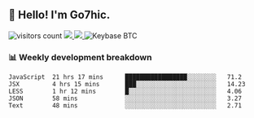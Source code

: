 ## 👋 Hello! I'm Go7hic.

 ![visitors count](https://visitors-by-url-pls-dont-use-this-in-your-repo.vercel.app/Go7hic-github-readme)
 <a href="https://twitter.com/Go7hic">
    <img src="https://img.shields.io/badge/-@Go7hic-1ca0f1?style=flat-square&labelColor=1ca0f1&logo=twitter&logoColor=white&link=https://twitter.com/Go7hic">
   <a/>
   <a href="mailto:gtfx0209@gmail.com">
    <img src="https://img.shields.io/badge/-gtfx0209@gmail.com-c14438?style=flat-square&logo=Gmail&logoColor=white&link=mailto:gtfx0209@gmail.com">
   <a/>
    ![Keybase BTC](https://img.shields.io/keybase/btc/Go7hic)
 <!--
🔭 I’m currently working
🌱 I’m currently learning
💬 Ask me about 
📫 How to reach me: 
⚡ Fun fact: 
-->
 <!--
![My Github Stats](https://github-readme-stats.vercel.app/api?username=Go7hic&show_icons=true&count_private=true)

-->

### 📊 Weekly development breakdown
<!--START_SECTION:waka-->
```text
JavaScript  21 hrs 17 mins      █████████████████░░░░░░░░   71.2 
JSX         4 hrs 15 mins       ███░░░░░░░░░░░░░░░░░░░░░░   14.23 
LESS        1 hr 12 mins        █░░░░░░░░░░░░░░░░░░░░░░░░   4.06 
JSON        58 mins             ░░░░░░░░░░░░░░░░░░░░░░░░░   3.27 
Text        48 mins             ░░░░░░░░░░░░░░░░░░░░░░░░░   2.71
```
<!--END_SECTION:waka-->

